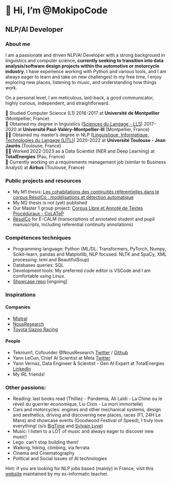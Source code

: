 # 👋 Hi, I’m @MokipoCode

## NLP/AI Developer 

### About me

I am a passionate and driven NLP/AI Developer with a strong background in linguistics and computer science, **currently seeking to transition into data analysis/software design projects within the automotive or motorcycle industry**. I have experience working with Python and various tools, and I am always eager to learn and take on new challenges! In my free time, I enjoy exploring new places, listening to music, and understanding how things work.

On a personal level, I am meticulous, laid-back, a good communicator, highly curious, independent, and straightforward.

🧒 Studied Computer Science (L1) 2016-2017 at **Université de Montpellier** (Montpellier, France)  
💬 Obtained my degree in linguistics ([Sciences du Langage - LLS](https://itic.www.univ-montp3.fr/fr/formations/offre-de-formation/licence-lmd-XA/arts-lettres-langues-ALL/licence-sciences-du-langage-hnd95q57.html)) 2017-2020 at **Université Paul-Valéry-Montpellier-III** (Montpellier, France)  
👨‍🎓 Obtained my master’s degree in NLP ([Linguistique, Informatique, Technologies du Langage (LITL)](https://sciences-du-langage.univ-tlse2.fr/accueil-sciences-du-langage/masters/master-sciences-du-langage-litl)) 2020-2022 at **Université Toulouse - Jean Jaurès** (Toulouse, France)  
👨‍💻 Worked 2022-2023 as a Data Scientist (NER and Deep Learning) at **TotalEnergies** (Pau, France)  
🛫 Currently working on a requirements management job (similar to Business Analyst) at **Airbus** (Toulouse, France)

### Public projects and resources

- My M1 thesis: [Les cohabitations des continuités référentielles dans le corpus RésolCo : modélisations et détection automatique](https://dante.univ-tlse2.fr/s/fr/item/13854)
- My M2 thesis is not (yet) published
- Our Master 1 group project: [Corpus Libre et Annoté de Textes Procéduraux - CoLATeP](https://www.ortolang.fr/market/corpora/colatep) 
- [RésolCo](http://redac.univ-tlse2.fr/corpus/resolco/) for E-CALM (transcriptions of annotated student and pupil manuscripts, including referential continuity annotations)

### Compétences techniques

- Programming language: Python (ML/DL: Transformers, PyTorch, Numpy, Scikit-learn, pandas and Matplotlib, NLP focused: NLTK and SpaCy, XML processing: lxml and BeautifulSoup)
- Databases queries: SQL
- Development tools: My preferred code editor is VSCode and I am comfortable using Linux.
- [Showcase repo](https://github.com/MokipoCode/tmp_projet) [ongoing]


### Inspirations
#### Companies
- [Mistral](https://mistral.ai/fr/)
- [NousResearch](https://nousresearch.com/)
- [Toyota Gazoo Racing](https://toyotagazooracing.com/)

#### People
- Teknium1, Cofounder @NousResearch [Twitter](https://twitter.com/Teknium1) / [Github](https://github.com/sponsors/teknium1)
- Yann LeCun, Chief AI Scientist at Meta [Twitter](https://twitter.com/ylecun)
- Yann Vernaz, Data Engineer & Scientist - Gen AI Expert at TotalEnergies [LinkedIn](https://www.linkedin.com/in/yannvernaz/)
- My IRL friends!

### Other passions:

- Reading: last books read (Thilliez - Pandemia, Ali Laïdi - La Chine ou le réveil du guerrier économique, Liu Cixin - La mort immortelle) 
- Cars and motorcycles: engines and other mechanical systems, design and aesthetics, driving and discovering new places, races (F1, 24H Le Mans) and showcase events (Goodwood Festival of Speed), I truly love everything! (s/o [BigTime](https://www.youtube.com/@bigtimebigtimebigtime) and [Sylvain Lyve](https://www.youtube.com/@SylvainLyve/videos))
- Music: I listen to a LOT of music and always eager to discover new music!
- Lego: can't stop building them!
- Walking, hiking, climbing, via ferrata
- Cinema and Cinematography
- Political and Social issues of AI technologies 

Hint: if you are looking for NLP jobs based (mainly) in France, visit this [website](http://w3.erss.univ-tlse2.fr/membre/tanguy/offres.html) maintained by my ex-informatic teacher.

<!---
MokipoCode/MokipoCode is a ✨ special ✨ repository because its `README.md` (this file) appears on your GitHub profile.
You can click the Preview link to take a look at your changes.
--->
